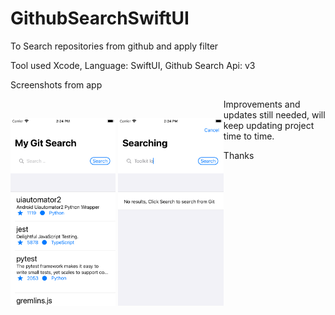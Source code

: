 # GithubSearchSwiftUI
To Search repositories from github and apply filter



Tool used Xcode, Language: SwiftUI, Github Search Api: v3



Screenshots from app
<p style="float:left">
</br><img src="/screenShot1.png" height="300">

<img src="/screenShot2.png" height="300">
</p>

Improvements and updates still needed, will keep updating project time to time.

Thanks